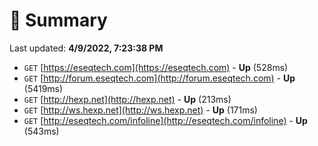 # 📖 Summary
Last updated: **4/9/2022, 7:23:38 PM**

- `GET` [https://eseqtech.com](https://eseqtech.com) - **Up** (528ms)
- `GET` [http://forum.eseqtech.com](http://forum.eseqtech.com) - **Up** (5419ms)
- `GET` [http://hexp.net](http://hexp.net) - **Up** (213ms)
- `GET` [http://ws.hexp.net](http://ws.hexp.net) - **Up** (171ms)
- `GET` [http://eseqtech.com/infoline](http://eseqtech.com/infoline) - **Up** (543ms)

